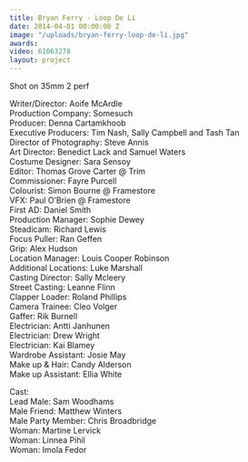 ```yaml
---
title: Bryan Ferry - Loop De Li
date: 2014-04-01 00:00:00 Z
image: "/uploads/bryan-ferry-loop-de-li.jpg"
awards: 
video: 61063278
layout: project
---
```


Shot on 35mm 2 perf

Writer/Director: Aoife McArdle  
Production Company: Somesuch  
Producer: Denna Cartamkhoob  
Executive Producers: Tim Nash, Sally Campbell and Tash Tan  
Director of Photography: Steve Annis  
Art Director: Benedict Lack and Samuel Waters  
Costume Designer: Sara Sensoy  
Editor: Thomas Grove Carter @ Trim  
Commissioner: Fayre Purcell  
Colourist: Simon Bourne @ Framestore  
VFX: Paul O’Brien @ Framestore  
First AD: Daniel Smith  
Production Manager: Sophie Dewey  
Steadicam: Richard Lewis  
Focus Puller: Ran Geffen  
Grip: Alex Hudson  
Location Manager: Louis Cooper Robinson  
Additional Locations: Luke Marshall  
Casting Director: Sally Mcleery  
Street Casting: Leanne Flinn  
Clapper Loader: Roland Phillips  
Camera Trainee: Cleo Volger  
Gaffer: Rik Burnell  
Electrician: Antti Janhunen  
Electrician: Drew Wright  
Electrician: Kai Blamey  
Wardrobe Assistant: Josie May  
Make up & Hair: Candy Alderson  
Make up Assistant: Ellia White

Cast:  
Lead Male: Sam Woodhams  
Male Friend: Matthew Winters  
Male Party Member: Chris Broadbridge  
Woman: Martine Lervick  
Woman: Linnea Pihil  
Woman: Imola Fedor